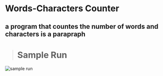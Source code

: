 # Words-Characters Counter

a program that countes the number of words and characters is a parapraph
---

># Sample Run

![sample run](https://drive.google.com/uc?id=1Av9ewcHQjVbwfiW8UWrO1cr0hRtFYVY2)